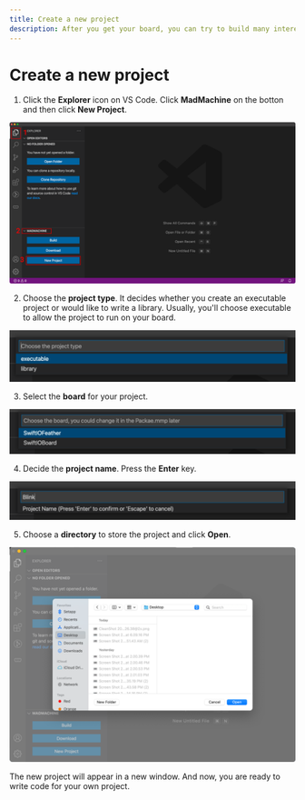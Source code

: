 ```yaml
---
title: Create a new project
description: After you get your board, you can try to build many interesting projects. So let's see how to create a new project in MadMachine IDE at first.
---
```


# Create a new project

1. Click the **Explorer** icon on VS Code. Click **MadMachine** on the botton and then click **New Project**. 

![create a project.](img/create.png)

2. Choose the **project type**. It decides whether you create an executable project or would like to write a library. Usually, you'll choose executable to allow the project to run on your board.

![Choose project type.](img/projectType.png)

3. Select the **board** for your project. 

![Choose board type.](img/boardType.png)

4. Decide the **project name**. Press the **Enter** key.

![Set the project name.](img/projectName.png)

5. Choose a **directory** to store the project and click **Open**.

![Choose a location for the project.](img/location.png)


The new project will appear in a new window. And now, you are ready to write code for your own project.
